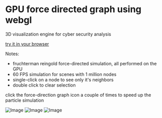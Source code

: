 # GPU force directed graph using webgl
3D visualization engine for cyber security analysis

[try it in your browser](http://jaredmcqueen.github.io/analytics/app.html)

Notes:
  * fruchterman reingold force-directed simulation, all performed on the GPU
  * 60 FPS simulation for scenes with 1 million nodes
  * single-click on a node to see only it's neighbors
  * double click to clear selection

click the force-direction graph icon a couple of times to speed up the particle simulation

![Image](./screenshots/forceDirected.png)
![Image](./screenshots/circle.png)
![Image](./screenshots/spiral.png)
